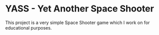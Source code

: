 # YASS - Yet Another Space Shooter

This project is a very simple Space Shooter game which I work on for educational purposes. 
